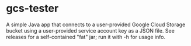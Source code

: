 # gcs-tester

A simple Java app that connects to a user-provided Google Cloud Storage bucket using a user-provided service account key as a JSON file. See releases for a self-contained "fat" jar; run it with -h for usage info.

